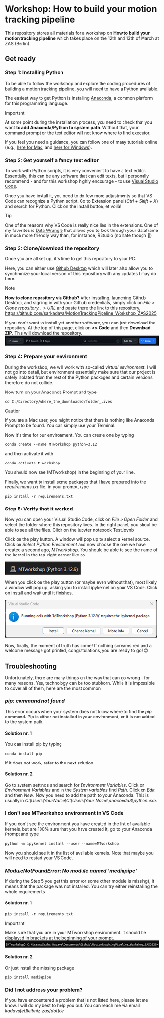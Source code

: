 # Workshop: How to build your motion tracking pipeline

This repository stores all materials for a workshop on **How to build your motion tracking pipeline** which takes place on the 12th and 13th of March at ZAS (Berlin).

## Get ready

### Step 1: Installing Python

To be able to follow the workshop and explore the coding procedures of building a motion tracking pipeline, you will need to have a Python available. 

The easiest way to get Python is installing [Anaconda](https://www.anaconda.com/download), a common platform for this programming language.

> [!IMPORTANT] 
> At some point during the installation process, you need to check that you want **to add Anaconda/Python to system path**. Without that, your command prompt or the text editor will not know where to find executor. 

If you feel you need a guidance, you can follow one of many tutorials online (e.g., [here for Mac]( https://www.youtube.com/watch?v=YJC6ldI3hWk), and [here for Windows](https://www.youtube.com/watch?v=UTqOXwAi1pE)). 

### Step 2: Get yourself a fancy text editor

To work with Python scripts, it is very convenient to have a text editor. Essentially, this can be any software that can edit texts, but I personally recommend - and for this workshop highly encourage - to use [Visual Studio Code](https://code.visualstudio.com/).

Once you have install it, you need to do few more adjustments so that VS Code can recognize a Python script. Go to Extension panel (*Ctrl + Shift + X*) and search for Python. Click on the install button, et voilà! 

> [!TIP] 
> One of the reasons why VS Code is really nice lies in the extensions. One of my favorites is [Data Wrangle](https://code.visualstudio.com/docs/datascience/data-wrangler) that allows you to look through your dataframe in much more friendly way than, for instance, RStudio (no hate though :angel:)

### Step 3: Clone/download the repository

Once you are all set up, it's time to get this repository to your PC.

Here, you can either use [Github Desktop](https://desktop.github.com/download/) which will later also allow you to synchronize your local version of this repository with any updates I may do here.

> [!NOTE] 
> **How to clone repository via Github?** After installing, launching Github Desktop, and signing in with your Github credentials, simply click on *File > Clone repository... > URL* and paste there the link to this repository, https://github.com/sarkadava/MotionTrackingPipeline_Workshop_ZAS2025

If you don't want to install yet another software, you can just download the repository. At the top of this page, click on **<> Code** and then **Download ZIP**. This will download the repository.
![alt text](imgs/image.png)

### Step 4: Prepare your environment

During the workshop, we will work with so-called *virtual environment*. I will not go into detail, but environment essentially make sure that our project is safely isolated from the rest of the Python packages and certain versions therefore do not collide.

Now turn on your Anaconda Prompt and type

```
cd C:/Directory/where_the_downloaded/folder_lives
```

> [!CAUTION] 
> If you are a Mac user, you might notice that there is nothing like Anaconda Prompt to be found. You can simply use your Terminal.

Now it's time for our environment. You can create one by typing

```
conda create --name MTworkshop python=3.12
```

and then activate it with

```
conda activate MTworkshop
```
You should now see (MTworkshop) in the beginning of your line. 

Finally, we want to install some packages that I have prepared into the *requirements.txt* file. In your prompt, type

```
pip install -r requirements.txt
```

### Step 5: Verify that it worked

Now you can open your Visual Studio Code, click on *File > Open Folder* and select the folder where this repository lives. In the right panel, you shoul be able to see all the files. Click on the jupyter notebook Test.ipynb

Click on the play button. A window will pop up to select a kernel source. Click on *Select Python Environment* and now choose the one we have created a second ago, *MTworkshop*. You should be able to see the name of the kernel in the top-right corner like so

![alt text](imgs/image-2.png)

When you click on the play button (or maybe even without that), most likely a window will pop up, asking you to install ipykernel on your VS Code. Click on install and wait until it finishes.

![alt text](imgs/image-3.png)

Now, finally, the moment of truth has come! If nothing screams red and a welcome message got printed, congratulations, you are ready to go! :blush:


## Troubleshooting

Unfortunately, there are many things on the way that can go wrong - for many reasons. Yes, technology can be too stubborn. While it is impossible to cover all of them, here are the most common

### *pip: command not found*

This error occurs when your system does not know where to find the *pip* command. Pip is either not installed in your environment, or it is not added to the system path.

#### Solution nr. 1

You can install pip by typing

```
conda install pip
```

If it does not work, refer to the next solution.

#### Solution nr. 2

Go to system settings and search for *Environment Variables*. Click on *Environment Variables* and in the *System variables* find *Path*. Click on *Edit* and then *New*. Now you need to add the path to your Anaconda. This is usually in *C:\Users\YourName\C:\Users\Your Name\anaconda3\python.exe*.

### I don't see MTworkshop environment in VS Code

If you don't see the environment you have created in the list of available kernels, but are 100% sure that you have created it, go to your Anaconda Prompt and type

```
python -m ipykernel install --user --name=MTworkshop
```

Now you should see it in the list of available kernels. Note that maybe you will need to restart your VS Code.

### *ModuleNotFoundError: No module named 'mediapipe'*

If during the Step 5 you get this error (or some other module is missing), it means that the package was not installed. You can try either reinstalling the whole requirements

#### Solution nr. 1

```
pip install -r requirements.txt
```
>[!IMPORTANT]
> Make sure that you are in your MTworkshop environment. It should be displayed in brackets at the beginning of your prompt.
![alt text](imgs/image-1.png)

#### Solution nr. 2

Or just install the missing package

```
pip install mediapipe
```

### Did I not address your problem?

If you have encountered a problem that is not listed here, please let me know. I will do my best to help you out. You can reach me via email *kadava[et]leibniz-zas[dot]de*